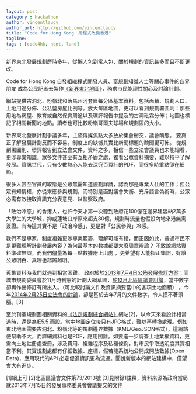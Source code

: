```yaml
---
layout: post
category : hackathon
author: vincentlaucy
author_url: http://github.com/vincentlaucy
title: "Code for Hong Kong：用程式改變香港"
tagline: 
tags : [code4hk, nent, land]
---
```


新界東北發展規劃歷時多年，從懶人包到常人包、關於規劃的資訊甚多而且不斷更改。

Code for Hong Kong 自發組織程式開發人員、富規劃知識人士等關心事件的各界朋友
成為公民記者去製作[《新界東北地圖》](http://northeast.code4.hk)，務求市民能理性關心及討論計劃。

網站提供古洞北、粉嶺北和落馬州河套區每分區基本資料，包括面積、規劃人口、土地用途分佈、公私營房屋比例等。放大每區地圖，更可以看到規劃署圖則：那些用地為房屋、教育或自然保育周途以及環評報告中提及的古洞砒霜分佈；地圖也標記了相關新聞的地點。讀者也可比較粉嶺哥爾夫球場和規劃區的大小。

新界東北發展計劃爭議多年，主流傳媒焦點大多放於集會衝突，議會醜態。
要真正了解發展計劃反而不容易。制度上的缺憾其實比新聞標題的醜聞更可怖。
從規劃署圖則、環評報告到立法會文件，資料之多，相信一些立法會議員也未能細看，更涉專業知識。眾多文件甚至有互相矛盾之處，獨看公眾資料摘要，難以持平了解發展。資訊世代，只有少數熱心人能去深究百頁計的PDF，而很多時重點卻在細節。


很多人甚至官員的取態是公眾無需知道規劃詳請，認為那是專業人仕的工作；但公眾有知情權，亦從來應參與規劃，而特別是面對議會失衡、充斥語言偽術時，公眾必需有效接取資訊充分表意見、以監察政府。

「政治冷感」的香港人，也許今天才第一次聽到政府花100億在邊界建容納2萬多大學生的大學城，抑或蓮塘口岸原來超支80億，規劃時流量也假設內地來港無需簽證。有時這其實不是「政治冷感」，更是對「公民參與」冷感。


我們不是專家，制度複雜更涉專業範籌，理解可能有錯，而正因如此，普通市民不是更難理解計劃發展內容？為何最基本的數據都要大廢周章辨論？
不敢說網站資料準確無誤，而我們儘量為每一點數據附上出處 ，更希望有人能指正錯誤，好讓公眾明白、真理也越㸤越明。


蒐集資料時我們就遇到相當困難。 政府於於[2013年7月4日公佈發展修訂方案](http://www.nentnda.gov.hk/chi/revised_rodp.html)；而城市規劃委員會於11月時刊憲的計劃大綱草圖，[於12月北區區議會討論](http://www.districtcouncils.gov.hk/north/doc/tc/dc_meetings_doc/n_2013_073_ch.pdf)，當中數字卻再作出修訂有所出入。（可比較討論文件及資訊摘要當中的各項土地面積） 。今年[2014年2月25日立法會的討論](http://www.legco.gov.hk/yr13-14/chinese/panels/dev/papers/dev0225cb1-925-7-c.pdf)，卻是基於去年7月的文件數字，令人摸不著頭腦。[3]


至於刊憲規劃圖相關資料的[《法定規劃綜合網站》](http://www.ozp.tpb.gov.hk/default.aspx)網站[2]，以今天來看設計相當過時，還是為IE5.5 而設。當中地圖定位後只有JPG格式，難以再轉換處理。例如東北地圖需要古洞北、粉嶺北等的規劃邊界數據（KML/GeoJSON格式），這網站便幫助不大，而詳細資料也是PDF，應用困難。如要進一步調查土地業權資料，更需向土地註冊處查冊，涉及費用、複雜程序及私穩條例，對市民爭取透明度其實相當不利。其實規劃處都有仔細數據、座標，假若能系統地公開成開放數據(Open Data)，應用現代的API 必定促進資訊更為流通。聞說新版本的網站建構中，僅望會大有進步。


[1]網上可
[2]北區區議會文件第73/2013號
[3]見附錄1註釋，資料來源為政府當局就2013年7月15日的發展事務委員會會議提交的文件
